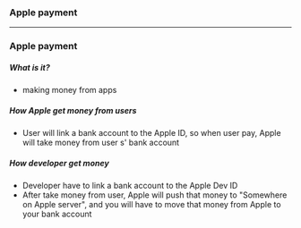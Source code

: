 ### Apple payment


-------------------------------------
### Apple payment
##### What is it?
  - making money from apps

##### How Apple get money from users
  - User will link a bank account to the Apple ID, so when user pay, Apple will take money from user s' bank account
  
##### How developer get money
  - Developer have to link a bank account to the Apple Dev ID
  - After take money from user, Apple will push that money to "Somewhere on Apple server", and you will have to move that money from Apple to your bank account
